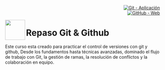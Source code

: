 <div align="right"> 
  <a href="https://git-scm.com/" target="_blank">
      <img src="https://img.shields.io/badge/Git-aplicacion-f14e32?style=for-the-badge&logo=git&labelColor=080808" 
           alt="Git - Aplicación">
  </a> <br>
  
  <a href="https://github.com/" target="_blank">
      <img src="https://img.shields.io/badge/Github-web-6902ec?style=for-the-badge&logo=github&logoColor=e6e6e6&labelColor=080808" 
           alt="GitHub - Web">
  </a>
</div>

<img src="https://avatars.githubusercontent.com/u/18133?s=200&v=4" 
     style="width: 65px; height: 65px;" align="left">  


# Repaso Git & Github

Este curso esta creado para practicar el control de versiones con git y github, Desde los fundamentos hasta técnicas avanzadas, dominado el flujo de trabajo con Git, la gestión de ramas, la resolución de conflictos y la colaboración en equipo.
